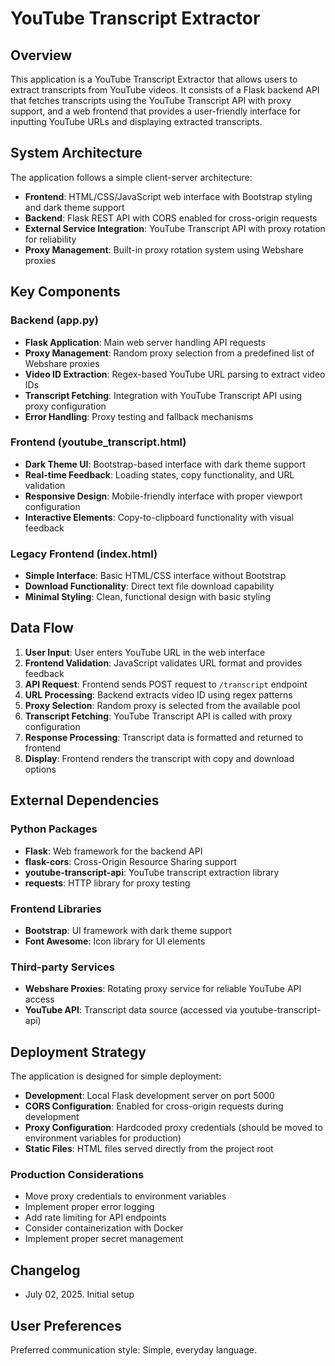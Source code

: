 # YouTube Transcript Extractor

## Overview

This application is a YouTube Transcript Extractor that allows users to extract transcripts from YouTube videos. It consists of a Flask backend API that fetches transcripts using the YouTube Transcript API with proxy support, and a web frontend that provides a user-friendly interface for inputting YouTube URLs and displaying extracted transcripts.

## System Architecture

The application follows a simple client-server architecture:

- **Frontend**: HTML/CSS/JavaScript web interface with Bootstrap styling and dark theme support
- **Backend**: Flask REST API with CORS enabled for cross-origin requests
- **External Service Integration**: YouTube Transcript API with proxy rotation for reliability
- **Proxy Management**: Built-in proxy rotation system using Webshare proxies

## Key Components

### Backend (app.py)
- **Flask Application**: Main web server handling API requests
- **Proxy Management**: Random proxy selection from a predefined list of Webshare proxies
- **Video ID Extraction**: Regex-based YouTube URL parsing to extract video IDs
- **Transcript Fetching**: Integration with YouTube Transcript API using proxy configuration
- **Error Handling**: Proxy testing and fallback mechanisms

### Frontend (youtube_transcript.html)
- **Dark Theme UI**: Bootstrap-based interface with dark theme support
- **Real-time Feedback**: Loading states, copy functionality, and URL validation
- **Responsive Design**: Mobile-friendly interface with proper viewport configuration
- **Interactive Elements**: Copy-to-clipboard functionality with visual feedback

### Legacy Frontend (index.html)
- **Simple Interface**: Basic HTML/CSS interface without Bootstrap
- **Download Functionality**: Direct text file download capability
- **Minimal Styling**: Clean, functional design with basic styling

## Data Flow

1. **User Input**: User enters YouTube URL in the web interface
2. **Frontend Validation**: JavaScript validates URL format and provides feedback
3. **API Request**: Frontend sends POST request to `/transcript` endpoint
4. **URL Processing**: Backend extracts video ID using regex patterns
5. **Proxy Selection**: Random proxy is selected from the available pool
6. **Transcript Fetching**: YouTube Transcript API is called with proxy configuration
7. **Response Processing**: Transcript data is formatted and returned to frontend
8. **Display**: Frontend renders the transcript with copy and download options

## External Dependencies

### Python Packages
- **Flask**: Web framework for the backend API
- **flask-cors**: Cross-Origin Resource Sharing support
- **youtube-transcript-api**: YouTube transcript extraction library
- **requests**: HTTP library for proxy testing

### Frontend Libraries
- **Bootstrap**: UI framework with dark theme support
- **Font Awesome**: Icon library for UI elements

### Third-party Services
- **Webshare Proxies**: Rotating proxy service for reliable YouTube API access
- **YouTube API**: Transcript data source (accessed via youtube-transcript-api)

## Deployment Strategy

The application is designed for simple deployment:

- **Development**: Local Flask development server on port 5000
- **CORS Configuration**: Enabled for cross-origin requests during development
- **Proxy Configuration**: Hardcoded proxy credentials (should be moved to environment variables for production)
- **Static Files**: HTML files served directly from the project root

### Production Considerations
- Move proxy credentials to environment variables
- Implement proper error logging
- Add rate limiting for API endpoints
- Consider containerization with Docker
- Implement proper secret management

## Changelog

- July 02, 2025. Initial setup

## User Preferences

Preferred communication style: Simple, everyday language.
